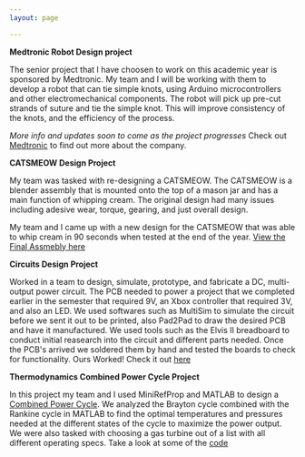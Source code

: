 ```yaml
---
layout: page

---
```

**Medtronic Robot Design project**

The senior project that I have choosen to work on this academic year is sponsored by Medtronic. My team and I will be working with them
to develop a robot that can tie simple knots, using Arduino microcontrollers and other electromechanical components. The robot will pick up pre-cut
strands of suture and tie the simple knot. This will improve consistency of the knots, and the efficiency of the process. 

_More info and updates soon to come as the project progresses_ 
Check out <a href="https://www.medtronic.com/us-en/index.html/" target="_blank">Medtronic</a> to find out more about the company.


**CATSMEOW Design Project**

My team was tasked with re-designing a CATSMEOW. The CATSMEOW is a blender assembly that is mounted onto the top of a mason jar
and has a main function of whipping cream. The original design had many issues including adesive wear, torque, gearing, and just overall design.

My team and I came up with a new design for the CATSMEOW that was able to whip cream in 90 seconds when tested at the end of the year. 
[View the Final Assmebly here](/assets/img/CATSMEOW.pdf)


**Circuits Design Project**

Worked in a team to design, simulate, prototype, and fabricate a DC, multi-output power circuit. The PCB needed to power a project that we completed
earlier in the semester that required 9V, an Xbox controller that required 3V, and also an LED. We used softwares such as MultiSim to simulate the circuit
before we sent it out to be printed, also Pad2Pad to draw the desired PCB and have it manufactured. We used tools such as the Elvis II breadboard to 
conduct initial reasearch into the circuit and different parts needed. Once the PCB's arrived we soldered them by hand and tested the boards to check for
functionality. Ours Worked! Check it out [here](/assets/img/CircuitProj.jpg)


**Thermodynamics Combined Power Cycle Project**

In this project my team and I used MiniRefProp and MATLAB to design a [Combined Power Cycle](/assets/img/Thermo_Proj.PNG). We analyzed the Brayton cycle combined with
the Rankine cycle in MATLAB to find the optimal temperatures and pressures needed at the different states of the cycle to maximize the power
output. We were also tasked with choosing a gas turbine out of a list with all different operating specs. Take a look at some of the [code](/assets/img/Thermo_Code.PNG)





